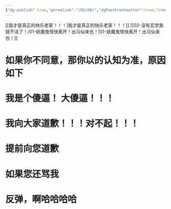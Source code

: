 ```yaml
---
{"dg-publish":true,"permalink":"/02/00/","dgPassFrontmatter":true,"created":"2024-11-30T18:05:50.904+08:00","updated":"2024-11-30T20:00:06.465+08:00"}
---
```


[[我才是真正的快乐老家！！！\|我才是真正的快乐老家！！！]]
[[02-没有玄学我就不活了！/01-妖魔鬼怪快离开！出马仙来也！\|01-妖魔鬼怪快离开！出马仙来也！]]



# 如果你不同意，那你以的认知为准，原因如下

<div class="transclusion internal-embed is-loaded"><div class="markdown-embed">




# 我是个傻逼！ 大傻逼！！！
# 我向大家道歉！！！对不起！！！

</div></div>


# 提前向您道歉

# 如果您还骂我

# 反弹，啊哈哈哈哈
